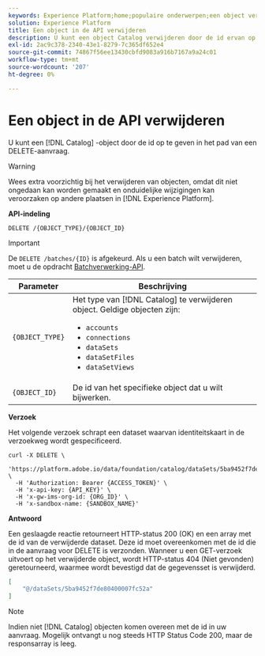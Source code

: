 ```yaml
---
keywords: Experience Platform;home;populaire onderwerpen;een object verwijderen;catalogusservice;api
solution: Experience Platform
title: Een object in de API verwijderen
description: U kunt een object Catalog verwijderen door de id ervan op te geven in het pad van een DELETE-aanvraag.
exl-id: 2ac9c378-2340-43e1-8279-7c365df652e4
source-git-commit: 74867f56ee13430cbfd9083a916b7167a9a24c01
workflow-type: tm+mt
source-wordcount: '207'
ht-degree: 0%

---
```


# Een object in de API verwijderen

U kunt een [!DNL Catalog] -object door de id op te geven in het pad van een DELETE-aanvraag.

>[!WARNING]
>
>Wees extra voorzichtig bij het verwijderen van objecten, omdat dit niet ongedaan kan worden gemaakt en onduidelijke wijzigingen kan veroorzaken op andere plaatsen in [!DNL Experience Platform].

**API-indeling**

```http
DELETE /{OBJECT_TYPE}/{OBJECT_ID}
```

>[!IMPORTANT]
>
>De `DELETE /batches/{ID}` is afgekeurd. Als u een batch wilt verwijderen, moet u de opdracht [Batchverwerking-API](../../ingestion/batch-ingestion/api-overview.md#delete-a-batch).

| Parameter | Beschrijving |
| --- | --- |
| `{OBJECT_TYPE}` | Het type van [!DNL Catalog] te verwijderen object. Geldige objecten zijn: <ul><li>`accounts`</li><li>`connections`</li><li>`dataSets`</li><li>`dataSetFiles`</li><li>`dataSetViews`</li></ul> |
| `{OBJECT_ID}` | De id van het specifieke object dat u wilt bijwerken. |

**Verzoek**

Het volgende verzoek schrapt een dataset waarvan identiteitskaart in de verzoekweg wordt gespecificeerd.

```shell
curl -X DELETE \
  'https://platform.adobe.io/data/foundation/catalog/dataSets/5ba9452f7de80400007fc52a' \
  -H 'Authorization: Bearer {ACCESS_TOKEN}' \
  -H 'x-api-key: {API_KEY}' \
  -H 'x-gw-ims-org-id: {ORG_ID}' \
  -H 'x-sandbox-name: {SANDBOX_NAME}'
```

**Antwoord**

Een geslaagde reactie retourneert HTTP-status 200 (OK) en een array met de id van de verwijderde dataset. Deze id moet overeenkomen met de id die in de aanvraag voor DELETE is verzonden. Wanneer u een GET-verzoek uitvoert op het verwijderde object, wordt HTTP-status 404 (Niet gevonden) geretourneerd, waarmee wordt bevestigd dat de gegevensset is verwijderd.

```json
[
    "@/dataSets/5ba9452f7de80400007fc52a"
]
```

>[!NOTE]
>
>Indien niet [!DNL Catalog] objecten komen overeen met de id in uw aanvraag. Mogelijk ontvangt u nog steeds HTTP Status Code 200, maar de responsarray is leeg.
